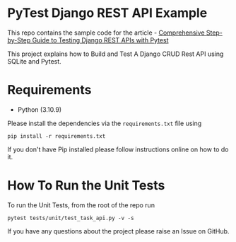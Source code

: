 # PyTest Django REST API Example

This repo contains the sample code for the article - [Comprehensive Step-by-Step Guide to Testing Django REST APIs with Pytest](https://pytest-with-eric.com/pytest-advanced/pytest-django-restapi-testing/)

This project explains how to Build and Test A Django CRUD Rest API using SQLite and Pytest.

# Requirements
* Python (3.10.9)

Please install the dependencies via the `requirements.txt` file using 
```commandline
pip install -r requirements.txt
```
If you don't have Pip installed please follow instructions online on how to do it.

# How To Run the Unit Tests
To run the Unit Tests, from the root of the repo run
```commandline
pytest tests/unit/test_task_api.py -v -s
```

If you have any questions about the project please raise an Issue on GitHub. 
